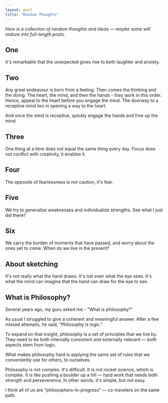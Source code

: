 ```yaml
---
layout: post
title: "Random Thoughts"
---
```


_Here is a collection of random thoughts and ideas &mdash; maybe some will mature into full-length posts._

## One
It's remarkable that the unexpected gives rise to both laughter and anxiety.

## Two
Any great endeavour is born from a feeling. Then comes the thinking and the doing. The heart, the mind, and then the hands - they  work in this order. Hence, appeal to the heart before you engage the mind. The doorway to a receptive mind lies in opening a way to the heart. 
 
And once the mind is receptive, quickly engage the hands and free up the mind.

## Three
One thing at a time does not equal the same thing every day. Focus does not conflict with creativity, it enables it.

## Four
The opposite of fearlessness is not caution, it's fear.

## Five
We try to generalize weaknesses and individualize strengths. See what I just did there?

## Six
We carry the burden of moments that have passed, and worry about the ones yet to come. When do we live in the present?

## About sketching
It's not really what the hand draws. It's not even what the eye sees. It's what the mind can imagine that the hand can draw for the eye to see.

## What is Philosophy?
Several years ago, my guru asked me - "What is philosophy?"

As usual I struggled to give a coherent and meaningful answer. After a few missed attempts, he said, "Philosophy is logic."

To expand on that insight, philosophy is a set of principles that we live by. They need to be both internally consistent and externally relevant &mdash; both aspects stem from logic. 

What makes philosophy hard is applying the same set of rules that we conveniently use for others, to ourselves.

Philosophy is not complex. It's difficult. It is not rocket science, which is complex. It is like pushing a boulder up a hill &mdash; hard work that needs both strength and perseverence. In other words, it's simple, but not easy. 

I think all of us are "philosophers-in-progress" &mdash; co-travelers on the same path.
